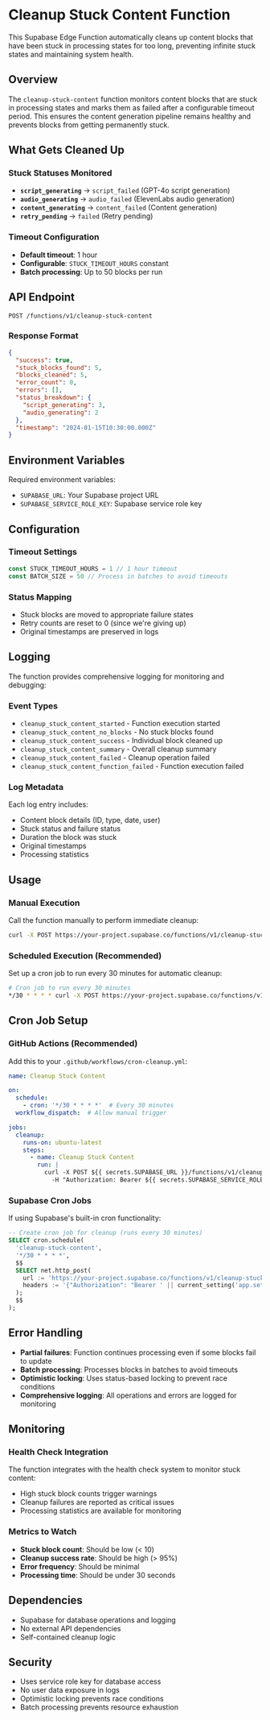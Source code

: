 # Cleanup Stuck Content Function

This Supabase Edge Function automatically cleans up content blocks that have been stuck in processing states for too long, preventing infinite stuck states and maintaining system health.

## Overview

The `cleanup-stuck-content` function monitors content blocks that are stuck in processing states and marks them as failed after a configurable timeout period. This ensures the content generation pipeline remains healthy and prevents blocks from getting permanently stuck.

## What Gets Cleaned Up

### Stuck Statuses Monitored
- **`script_generating`** → `script_failed` (GPT-4o script generation)
- **`audio_generating`** → `audio_failed` (ElevenLabs audio generation)
- **`content_generating`** → `content_failed` (Content generation)
- **`retry_pending`** → `failed` (Retry pending)

### Timeout Configuration
- **Default timeout**: 1 hour
- **Configurable**: `STUCK_TIMEOUT_HOURS` constant
- **Batch processing**: Up to 50 blocks per run

## API Endpoint

```
POST /functions/v1/cleanup-stuck-content
```

### Response Format

```json
{
  "success": true,
  "stuck_blocks_found": 5,
  "blocks_cleaned": 5,
  "error_count": 0,
  "errors": [],
  "status_breakdown": {
    "script_generating": 3,
    "audio_generating": 2
  },
  "timestamp": "2024-01-15T10:30:00.000Z"
}
```

## Environment Variables

Required environment variables:

- `SUPABASE_URL`: Your Supabase project URL
- `SUPABASE_SERVICE_ROLE_KEY`: Supabase service role key

## Configuration

### Timeout Settings
```typescript
const STUCK_TIMEOUT_HOURS = 1 // 1 hour timeout
const BATCH_SIZE = 50 // Process in batches to avoid timeouts
```

### Status Mapping
- Stuck blocks are moved to appropriate failure states
- Retry counts are reset to 0 (since we're giving up)
- Original timestamps are preserved in logs

## Logging

The function provides comprehensive logging for monitoring and debugging:

### Event Types
- `cleanup_stuck_content_started` - Function execution started
- `cleanup_stuck_content_no_blocks` - No stuck blocks found
- `cleanup_stuck_content_success` - Individual block cleaned up
- `cleanup_stuck_content_summary` - Overall cleanup summary
- `cleanup_stuck_content_failed` - Cleanup operation failed
- `cleanup_stuck_content_function_failed` - Function execution failed

### Log Metadata
Each log entry includes:
- Content block details (ID, type, date, user)
- Stuck status and failure status
- Duration the block was stuck
- Original timestamps
- Processing statistics

## Usage

### Manual Execution
Call the function manually to perform immediate cleanup:

```bash
curl -X POST https://your-project.supabase.co/functions/v1/cleanup-stuck-content
```

### Scheduled Execution (Recommended)
Set up a cron job to run every 30 minutes for automatic cleanup:

```bash
# Cron job to run every 30 minutes
*/30 * * * * curl -X POST https://your-project.supabase.co/functions/v1/cleanup-stuck-content
```

## Cron Job Setup

### GitHub Actions (Recommended)
Add this to your `.github/workflows/cron-cleanup.yml`:

```yaml
name: Cleanup Stuck Content

on:
  schedule:
    - cron: '*/30 * * * *'  # Every 30 minutes
  workflow_dispatch:  # Allow manual trigger

jobs:
  cleanup:
    runs-on: ubuntu-latest
    steps:
      - name: Cleanup Stuck Content
        run: |
          curl -X POST ${{ secrets.SUPABASE_URL }}/functions/v1/cleanup-stuck-content \
            -H "Authorization: Bearer ${{ secrets.SUPABASE_SERVICE_ROLE_KEY }}"
```

### Supabase Cron Jobs
If using Supabase's built-in cron functionality:

```sql
-- Create cron job for cleanup (runs every 30 minutes)
SELECT cron.schedule(
  'cleanup-stuck-content',
  '*/30 * * * *',
  $$
  SELECT net.http_post(
    url := 'https://your-project.supabase.co/functions/v1/cleanup-stuck-content',
    headers := '{"Authorization": "Bearer ' || current_setting('app.settings.service_role_key') || '"}'
  );
  $$
);
```

## Error Handling

- **Partial failures**: Function continues processing even if some blocks fail to update
- **Batch processing**: Processes blocks in batches to avoid timeouts
- **Optimistic locking**: Uses status-based locking to prevent race conditions
- **Comprehensive logging**: All operations and errors are logged for monitoring

## Monitoring

### Health Check Integration
The function integrates with the health check system to monitor stuck content:

- High stuck block counts trigger warnings
- Cleanup failures are reported as critical issues
- Processing statistics are available for monitoring

### Metrics to Watch
- **Stuck block count**: Should be low (< 10)
- **Cleanup success rate**: Should be high (> 95%)
- **Error frequency**: Should be minimal
- **Processing time**: Should be under 30 seconds

## Dependencies

- Supabase for database operations and logging
- No external API dependencies
- Self-contained cleanup logic

## Security

- Uses service role key for database access
- No user data exposure in logs
- Optimistic locking prevents race conditions
- Batch processing prevents resource exhaustion 